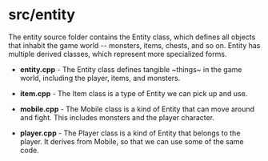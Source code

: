# src/entity

The entity source folder contains the Entity class, which defines all objects that inhabit the game world -- monsters, items, chests, and so on.
Entity has multiple derived classes, which represent more specialized forms.

* **entity.cpp** - The Entity class defines tangible ~things~ in the game world, including the player, items, and monsters.

* **item.cpp** - The Item class is a type of Entity we can pick up and use.

* **mobile.cpp** - The Mobile class is a kind of Entity that can move around and fight. This includes monsters and the player character.

* **player.cpp** - The Player class is a kind of Entity that belongs to the player. It derives from Mobile, so that we can use some of the same code.
